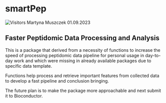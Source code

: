 smartPep
================
![Visitors](https://api.visitorbadge.io/api/visitors?path=https%3A%2F%2Fgithub.com%2FMartynaMu%2FsmartPep&label=Visitors&countColor=%2337d67a)
Martyna Muszczek
01.09.2023

## Faster Peptidomic Data Processing and Analysis

This is a package that derived from a necessity of functions to increase
the speed of processing peptidomic data pipeline for personal usage in
day-to-day work and which were missing in already available packages due
to specific data template.

Functions help process and retrieve important features from collected
data to develop a fast pipeline and conclusion bringing.

The future plan is to make the package more approachable and next submit
it to Bioconductor.

